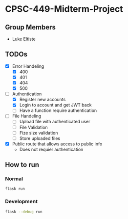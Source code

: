 # CPSC-449-Midterm-Project

## Group Members

- Luke Eltiste

## TODOs

- [x] Error Handeling
  - [x] 400
  - [x] 401
  - [x] 404
  - [x] 500
- [ ] Authentication
  - [x] Register new accounts
  - [x] Login to account and get JWT back
  - [ ] Have a function require authentication
- [ ] File Handeling
  - [ ] Upload file with authenticated user
  - [ ] File Validation
  - [ ] Fize size validation
  - [ ] Store uploaded files
- [x] Public route that allows access to public info
  - Does not requier authentication

## How to run

### Normal

```sh
flask run
```

### Development

```sh
flask --debug run
```
